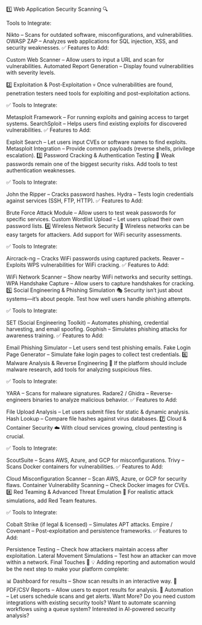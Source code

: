 1️⃣ Web Application Security Scanning 🔍

Tools to Integrate:

Nikto – Scans for outdated software, misconfigurations, and vulnerabilities.
OWASP ZAP – Analyzes web applications for SQL injection, XSS, and security weaknesses.
✅ Features to Add:

Custom Web Scanner – Allow users to input a URL and scan for vulnerabilities.
Automated Report Generation – Display found vulnerabilities with severity levels.

2️⃣ Exploitation & Post-Exploitation 💀
Once vulnerabilities are found, penetration testers need tools for exploiting and post-exploitation actions.

✅ Tools to Integrate:

Metasploit Framework – For running exploits and gaining access to target systems.
SearchSploit – Helps users find existing exploits for discovered vulnerabilities.
✅ Features to Add:

Exploit Search – Let users input CVEs or software names to find exploits.
Metasploit Integration – Provide common payloads (reverse shells, privilege escalation).
3️⃣ Password Cracking & Authentication Testing 🔑
Weak passwords remain one of the biggest security risks. Add tools to test authentication weaknesses.

✅ Tools to Integrate:

John the Ripper – Cracks password hashes.
Hydra – Tests login credentials against services (SSH, FTP, HTTP).
✅ Features to Add:

Brute Force Attack Module – Allow users to test weak passwords for specific services.
Custom Wordlist Upload – Let users upload their own password lists.
4️⃣ Wireless Network Security 📡
Wireless networks can be easy targets for attackers. Add support for WiFi security assessments.

✅ Tools to Integrate:

Aircrack-ng – Cracks WiFi passwords using captured packets.
Reaver – Exploits WPS vulnerabilities for WiFi cracking.
✅ Features to Add:

WiFi Network Scanner – Show nearby WiFi networks and security settings.
WPA Handshake Capture – Allow users to capture handshakes for cracking.
5️⃣ Social Engineering & Phishing Simulation 🎭
Security isn’t just about systems—it’s about people. Test how well users handle phishing attempts.

✅ Tools to Integrate:

SET (Social Engineering Toolkit) – Automates phishing, credential harvesting, and email spoofing.
Gophish – Simulates phishing attacks for awareness training.
✅ Features to Add:

Email Phishing Simulator – Let users send test phishing emails.
Fake Login Page Generator – Simulate fake login pages to collect test credentials.
6️⃣ Malware Analysis & Reverse Engineering 🦠
If the platform should include malware research, add tools for analyzing suspicious files.

✅ Tools to Integrate:

YARA – Scans for malware signatures.
Radare2 / Ghidra – Reverse-engineers binaries to analyze malicious behavior.
✅ Features to Add:

File Upload Analysis – Let users submit files for static & dynamic analysis.
Hash Lookup – Compare file hashes against virus databases.
7️⃣ Cloud & Container Security ☁️
With cloud services growing, cloud pentesting is crucial.

✅ Tools to Integrate:

ScoutSuite – Scans AWS, Azure, and GCP for misconfigurations.
Trivy – Scans Docker containers for vulnerabilities.
✅ Features to Add:

Cloud Misconfiguration Scanner – Scan AWS, Azure, or GCP for security flaws.
Container Vulnerability Scanning – Check Docker images for CVEs.
8️⃣ Red Teaming & Advanced Threat Emulation 🎯
For realistic attack simulations, add Red Team features.

✅ Tools to Integrate:

Cobalt Strike (if legal & licensed) – Simulates APT attacks.
Empire / Covenant – Post-exploitation and persistence frameworks.
✅ Features to Add:

Persistence Testing – Check how attackers maintain access after exploitation.
Lateral Movement Simulations – Test how an attacker can move within a network.
Final Touches 🚀
💡 Adding reporting and automation would be the next step to make your platform complete:

📊 Dashboard for results – Show scan results in an interactive way.
📜 PDF/CSV Reports – Allow users to export results for analysis.
🤖 Automation – Let users schedule scans and get alerts.
Want More?
Do you need custom integrations with existing security tools?
Want to automate scanning workflows using a queue system?
Interested in AI-powered security analysis?
